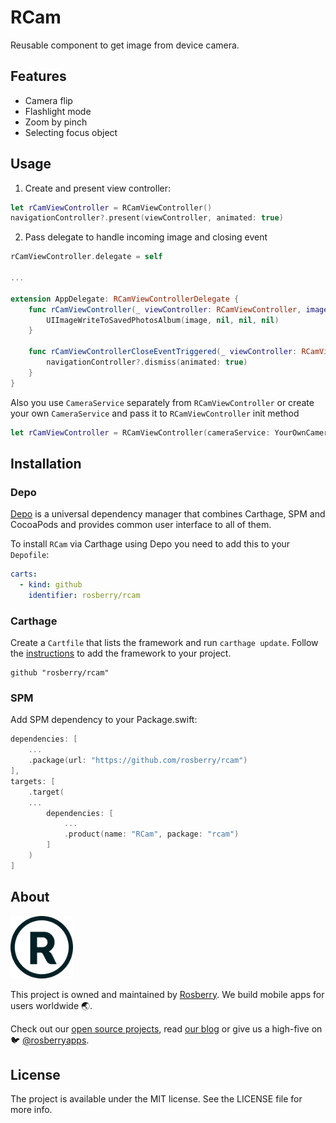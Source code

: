 # RCam
<p>Reusable component to get image from device camera.</p>

## Features
- Camera flip
- Flashlight mode
- Zoom by pinch
- Selecting focus object

## Usage

1. Create and present view controller: 
```swift
let rCamViewController = RCamViewController()
navigationController?.present(viewController, animated: true)
```
2. Pass delegate to handle incoming image and closing event

```swift
rCamViewController.delegate = self

...

extension AppDelegate: RCamViewControllerDelegate {
    func rCamViewController(_ viewController: RCamViewController, imageCaptured image: UIImage) {
        UIImageWriteToSavedPhotosAlbum(image, nil, nil, nil)
    }

    func rCamViewControllerCloseEventTriggered(_ viewController: RCamViewController) {
        navigationController?.dismiss(animated: true)
    }
}
```
Also you use `CameraService` separately from `RCamViewController` or create your own `CameraService` and pass it to `RCamViewController` init method
```swift
let rCamViewController = RCamViewController(cameraService: YourOwnCameraService())
```

## Installation
### Depo

[Depo](https://github.com/rosberry/depo) is a universal dependency manager that combines Carthage, SPM and CocoaPods and provides common user interface to all of them.

To install `RCam` via Carthage using Depo you need to add this to your `Depofile`:
```yaml
carts:
  - kind: github
    identifier: rosberry/rcam
```

### Carthage
Create a `Cartfile` that lists the framework and run `carthage update`. Follow the [instructions](https://github.com/Carthage/Carthage#adding-frameworks-to-an-application) to add the framework to your project.
```
github "rosberry/rcam"
```

### SPM

Add SPM dependency to your Package.swift:
```swift
dependencies: [
    ...
    .package(url: "https://github.com/rosberry/rcam")
],
targets: [
    .target(
    ...
        dependencies: [
            ...
            .product(name: "RCam", package: "rcam")
        ]
    )
]
```

## About

<img src="https://github.com/rosberry/Foundation/blob/master/Assets/full_logo.png?raw=true" height="100" />

This project is owned and maintained by [Rosberry](http://rosberry.com). We build mobile apps for users worldwide 🌏.

Check out our [open source projects](https://github.com/rosberry), read [our blog](https://medium.com/@Rosberry) or give us a high-five on 🐦 [@rosberryapps](http://twitter.com/RosberryApps).

## License

The project is available under the MIT license. See the LICENSE file for more info.
